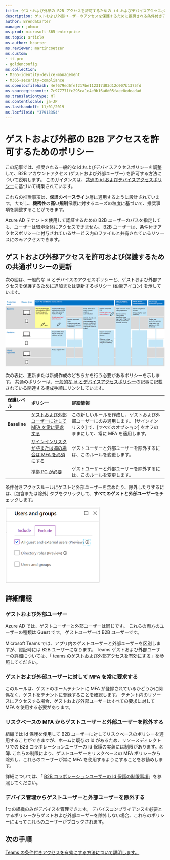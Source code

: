 ```yaml
---
title: ゲストおよび外部の B2B アクセスを許可するための id およびデバイスアクセスポリシー-Microsoft 365 Enterprise |Microsoft Docs
description: ゲストおよび外部ユーザーのアクセスを保護するために推奨される条件付きアクセスと関連ポリシーについて説明します。
author: BrendaCarter
manager: johmar
ms.prod: microsoft-365-enterprise
ms.topic: article
ms.author: bcarter
ms.reviewer: martincoetzer
ms.custom:
- it-pro
- goldenconfig
ms.collection:
- M365-identity-device-management
- M365-security-compliance
ms.openlocfilehash: 4ef679ed6fef217be112317d03d12c007b1375fd
ms.sourcegitcommit: 7c977771fc295ca1e4e9b16a6d05faee8edeadad
ms.translationtype: MT
ms.contentlocale: ja-JP
ms.lasthandoff: 11/01/2019
ms.locfileid: "37913354"
---
```

# <a name="policies-for-allowing-guest-and-external-b2b-access"></a>ゲストおよび外部の B2B アクセスを許可するためのポリシー
この記事では、推奨される一般的な id およびデバイスアクセスポリシーを調整して、B2B アカウントアクセス (ゲストおよび外部ユーザー) を許可する方法について説明します。 このガイダンスは、[共通の id およびデバイスアクセスポリシー](identity-access-policies.md)に基づいて構築されています。

これらの推奨事項は、保護の**ベースライン**層に適用するように設計されています。 ただし、**機密性**の**高い規制**保護に対するニーズの粒度に基づいて、推奨事項を調整することができます。 

Azure AD テナントを使用して認証するための B2B ユーザーのパスを指定しても、ユーザーは環境全体にアクセスできません。 B2B ユーザーは、条件付きアクセスポリシーに付与されているサービス内のファイルと共有されているリソースにのみアクセスできます。

## <a name="updating-the-common-policies-to-allow-and-protect-guest-and-external-access"></a>ゲストおよび外部アクセスを許可および保護するための共通ポリシーの更新 

次の図は、一般的な id とデバイスのアクセスポリシーと、ゲストおよび外部アクセスを保護するために追加または更新するポリシー (鉛筆アイコン) を示しています。 

![ゲストアクセスを保護するためのポリシー更新の概要](../images/identity-access-ruleset-guest.png)

次の表に、更新または新規作成のどちらかを行う必要があるポリシーを示します。 共通のポリシーは、[一般的な id とデバイスアクセスポリシー](identity-access-policies.md)の記事に記載されている関連する構成手順にリンクしています。

|保護レベル|ポリシー|詳細情報|
|:---------------|:-------|:----------------|
|**Baseline**|[ゲストおよび外部ユーザーに対して MFA を常に要求する](identity-access-policies.md#require-mfa-based-on-sign-in-risk)|この新しいルールを作成し、ゲストおよび外部ユーザーにのみ適用します。 [サインインリスク] で、[すべてのオプション] をオフのままにして、常に MFA を適用します。|
|        |[サインインリスクが*中*または*高*の場合は MFA を必須にする](identity-access-policies.md#require-mfa-based-on-sign-in-risk)|ゲストユーザーと外部ユーザーを除外するには、このルールを変更します。|
|        |[準拠 PC が必要](identity-access-policies.md#require-compliant-pcs-but-not-compliant-phones-and-tablets)|ゲストユーザーと外部ユーザーを除外するには、このルールを変更します。|

条件付きアクセスルールにゲストと外部ユーザーを含めたり、除外したりするには、[包含または除外] タブをクリックして、**すべてのゲストと外部ユーザー**をチェックします。

![ゲストを除外するためのコントロールの画面キャプチャ](../images/identity-access-exclude-guests-ui.png)

## <a name="more-information"></a>詳細情報

### <a name="guests-vs-external-users"></a>ゲストおよび外部ユーザー
Azure AD では、ゲストユーザーと外部ユーザーは同じです。 これらの両方のユーザーの種類は Guest です。 ゲストユーザーは B2B ユーザーです。

Microsoft Teams では、アプリ内のゲストユーザーと外部ユーザーを区別しますが、認証時には B2B ユーザーになります。 Teams ゲストおよび外部ユーザーの詳細については、「 [teams のゲストおよび外部アクセスを有効にする](teams-access-policies.md#enabling-guest-and-external-access-for-teams)」を参照してください。

### <a name="require-mfa-always-for-guest-and-external-users"></a>ゲストおよび外部ユーザーに対して MFA を常に要求する
このルールは、ゲストのホームテナントに MFA が登録されているかどうかに関係なく、ゲストをテナントに登録することを確認します。 テナント内のリソースにアクセスする場合、ゲストおよび外部ユーザーはすべての要求に対して MFA を使用する必要があります。 

### <a name="excluding-guest-and-external-users-from-risk-based-mfa"></a>リスクベースの MFA からゲストユーザーと外部ユーザーを除外する
組織では Id 保護を使用して B2B ユーザーに対してリスクベースのポリシーを適用することができますが、ホームに既存の id があるため、リソースディレクトリでの B2B コラボレーションユーザーの Id 保護の実装には制限があります。名簿. これらの制限により、ゲストユーザーをリスクベースの MFA ポリシーから除外し、これらのユーザーが常に MFA を使用するようにすることをお勧めします。 

詳細については、「 [B2B コラボレーションユーザーの Id 保護の制限事項](https://docs.microsoft.com/azure/active-directory/identity-protection/concept-identity-protection-b2b#limitations-of-identity-protection-for-b2b-collaboration-users)」を参照してください。 

### <a name="excluding-guest-and-external-users-from-device-management"></a>デバイス管理からゲストユーザーと外部ユーザーを除外する 
1つの組織のみがデバイスを管理できます。 デバイスコンプライアンスを必要とするポリシーからゲストおよび外部ユーザーを除外しない場合、これらのポリシーによってこれらのユーザーがブロックされます。 

## <a name="next-steps"></a>次の手順

[Teams の条件付きアクセスを有効にする方法について説明します。](teams-access-policies.md)

